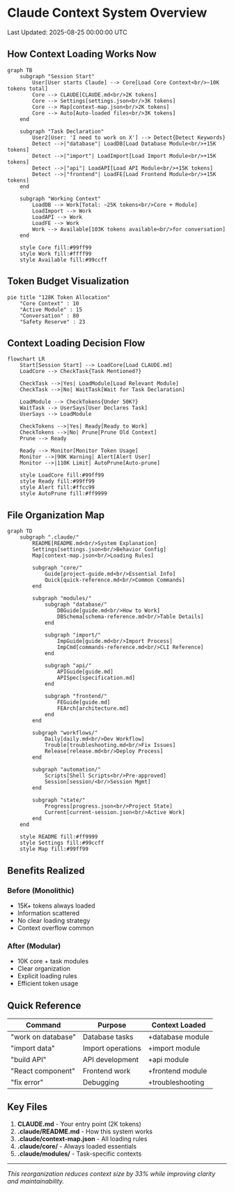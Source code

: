 # Claude Context System Overview
Last Updated: 2025-08-25 00:00:00 UTC

## How Context Loading Works Now

```mermaid
graph TB
    subgraph "Session Start"
        User[User starts Claude] --> Core[Load Core Context<br/>~10K tokens total]
        Core --> CLAUDE[CLAUDE.md<br/>2K tokens]
        Core --> Settings[settings.json<br/>3K tokens]
        Core --> Map[context-map.json<br/>2K tokens]
        Core --> Auto[Auto-loaded files<br/>3K tokens]
    end
    
    subgraph "Task Declaration"
        User2[User: 'I need to work on X'] --> Detect{Detect Keywords}
        Detect -->|"database"| LoadDB[Load Database Module<br/>+15K tokens]
        Detect -->|"import"| LoadImport[Load Import Module<br/>+15K tokens]
        Detect -->|"api"| LoadAPI[Load API Module<br/>+15K tokens]
        Detect -->|"frontend"| LoadFE[Load Frontend Module<br/>+15K tokens]
    end
    
    subgraph "Working Context"
        LoadDB --> Work[Total: ~25K tokens<br/>Core + Module]
        LoadImport --> Work
        LoadAPI --> Work
        LoadFE --> Work
        Work --> Available[103K tokens available<br/>for conversation]
    end
    
    style Core fill:#99ff99
    style Work fill:#ffff99
    style Available fill:#99ccff
```

## Token Budget Visualization

```mermaid
pie title "128K Token Allocation"
    "Core Context" : 10
    "Active Module" : 15
    "Conversation" : 80
    "Safety Reserve" : 23
```

## Context Loading Decision Flow

```mermaid
flowchart LR
    Start[Session Start] --> LoadCore[Load CLAUDE.md]
    LoadCore --> CheckTask{Task Mentioned?}
    
    CheckTask -->|Yes| LoadModule[Load Relevant Module]
    CheckTask -->|No| WaitTask[Wait for Task Declaration]
    
    LoadModule --> CheckTokens{Under 50K?}
    WaitTask --> UserSays[User Declares Task]
    UserSays --> LoadModule
    
    CheckTokens -->|Yes| Ready[Ready to Work]
    CheckTokens -->|No| Prune[Prune Old Context]
    Prune --> Ready
    
    Ready --> Monitor[Monitor Token Usage]
    Monitor -->|90K Warning| Alert[Alert User]
    Monitor -->|110K Limit| AutoPrune[Auto-prune]
    
    style LoadCore fill:#99ff99
    style Ready fill:#99ff99
    style Alert fill:#ffcc99
    style AutoPrune fill:#ff9999
```

## File Organization Map

```mermaid
graph TD
    subgraph ".claude/"
        README[README.md<br/>System Explanation]
        Settings[settings.json<br/>Behavior Config]
        Map[context-map.json<br/>Loading Rules]
        
        subgraph "core/"
            Guide[project-guide.md<br/>Essential Info]
            Quick[quick-reference.md<br/>Common Commands]
        end
        
        subgraph "modules/"
            subgraph "database/"
                DBGuide[guide.md<br/>How to Work]
                DBSchema[schema-reference.md<br/>Table Details]
            end
            
            subgraph "import/"
                ImpGuide[guide.md<br/>Import Process]
                ImpCmd[commands-reference.md<br/>CLI Reference]
            end
            
            subgraph "api/"
                APIGuide[guide.md]
                APISpec[specification.md]
            end
            
            subgraph "frontend/"
                FEGuide[guide.md]
                FEArch[architecture.md]
            end
        end
        
        subgraph "workflows/"
            Daily[daily.md<br/>Dev Workflow]
            Trouble[troubleshooting.md<br/>Fix Issues]
            Release[release.md<br/>Deploy Process]
        end
        
        subgraph "automation/"
            Scripts[Shell Scripts<br/>Pre-approved]
            Session[session/<br/>Session Mgmt]
        end
        
        subgraph "state/"
            Progress[progress.json<br/>Project State]
            Current[current-session.json<br/>Active Work]
        end
    end
    
    style README fill:#ff9999
    style Settings fill:#99ccff
    style Map fill:#99ff99
```

## Benefits Realized

### Before (Monolithic)
- 15K+ tokens always loaded
- Information scattered
- No clear loading strategy
- Context overflow common

### After (Modular)
- 10K core + task modules
- Clear organization
- Explicit loading rules
- Efficient token usage

## Quick Reference

| Command | Purpose | Context Loaded |
|---------|---------|----------------|
| "work on database" | Database tasks | +database module |
| "import data" | Import operations | +import module |
| "build API" | API development | +api module |
| "React component" | Frontend work | +frontend module |
| "fix error" | Debugging | +troubleshooting |

## Key Files

1. **CLAUDE.md** - Your entry point (2K tokens)
2. **.claude/README.md** - How this system works
3. **.claude/context-map.json** - All loading rules
4. **.claude/core/** - Always loaded essentials
5. **.claude/modules/** - Task-specific contexts

---
*This reorganization reduces context size by 33% while improving clarity and maintainability.*